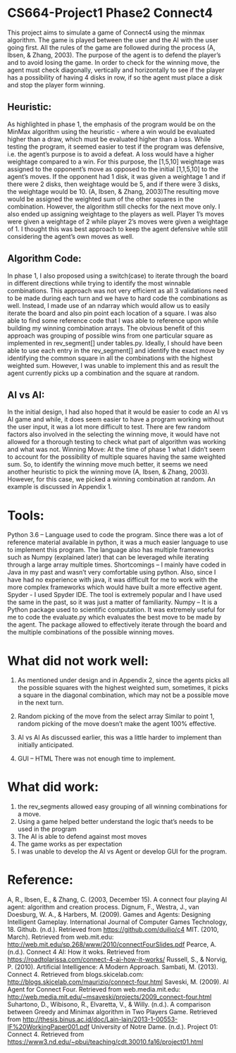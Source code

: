 # CS664-Project1 Phase2 Connect4

This project aims to simulate a game of Connect4 using the minmax algorithm. The game is played between the user and the AI with the user going first. All the rules of the game are followed during the process (A, Ibsen, & Zhang, 2003). The purpose of the agent is to defend the player’s and to avoid losing the game. In order to check for the winning move, the agent must check diagonally, vertically and horizontally to see if the player has a possibility of having 4 disks in row, if so the agent must place a disk and stop the player form winning. 

## Heuristic:
As highlighted in phase 1, the emphasis of the program would be on the MinMax algorithm using the heuristic - where a win would be evaluated higher than a draw, which must be evaluated higher than a loss. 
While testing the program, it seemed easier to test if the program was defensive, i.e. the agent’s purpose is to avoid a defeat. A loss would have a higher weightage compared to a win. For this purpose, the [1,5,10] weightage was assigned to the opponent’s move as opposed to the initial [1,1,5,10] to the agent’s moves. If the opponent had 1 disk, it was given a weightage 1 and if there were 2 disks, then weightage would be 5, and if there were 3 disks, the weightage would be 10. (A, Ibsen, & Zhang, 2003)The resulting move would be assigned the weighted sum of the other squares in the combination. However, the algorithm still checks for the next move only. 
I also ended up assigning weightage to the players as well. Player 1’s moves were given a weightage of 2 while player 2’s moves were given a weightage of 1. I thought this was best approach to keep the agent defensive while still considering the agent’s own moves as well.
## Algorithm Code:
In phase 1, I also proposed using a switch(case) to iterate through the board in different directions while trying to identify the most winnable combinations. This approach was not very efficient as all 3 validations need to be made during each turn and we have to hard code the combinations as well. Instead, I made use of an ndarray which would allow us to easily iterate the board and also pin point each location of a square. I was also able to find some reference code that I was able to reference upon while building my winning combination arrays.
The obvious benefit of this approach was grouping of possible wins from one particular square as implemented in rev_segment[] under tables.py. Ideally, I should have been able to use each entry in the rev_segment[] and identify the exact move by identifying the common square in all the combinations with the highest weighted sum. However, I was unable to implement this and as result the agent currently picks up a combination and the square at random. 
## AI vs AI:
In the initial design, I had also hoped that it would be easier to code an AI vs AI game and while, it does seem easier to have a program working without the user input, it was a lot more difficult to test. There are few random factors also involved in the selecting the winning move, it would have not allowed for a thorough testing to check what part of algorithm was working and what was not. 
Winning Move:
At the time of phase 1 what I didn’t seem to account for the possibility of multiple squares having the same weighted sum. So, to identify the winning move much better, it seems we need another heuristic to pick the winning move (A, Ibsen, & Zhang, 2003). However, for this case, we picked a winning combination at random. An example is discussed in Appendix 1. 

# Tools:
Python 3.6 – Language used to code the program. Since there was a lot of reference material available in python, it was a much easier language to use to implement this program. The language also has multiple frameworks such as Numpy (explained later) that can be leveraged while iterating through a large array multiple times. 
Shortcomings – I mainly have coded in Java in my past and wasn’t very comfortable using python. Also, since I have had no experience with java, it was difficult for me to work with the more complex frameworks which would have built a more effective agent.
Spyder -  I used Spyder IDE. The tool is extremely popular and I have used the same in the past, so it was just a matter of familiarity.
Numpy – It is a Python package used to scientific computation. It was extremely useful for me to code the evaluate.py which evaluates the best move to be made by the agent. The package allowed to effectively iterate through the board and the multiple combinations of the possible winning moves.

# What did not work well:
1.	As mentioned under design and in Appendix 2, since the agents picks all the possible squares with the highest weighted sum, sometimes, it picks a square in the diagonal combination, which may not be a possible move in the next turn. 

2.	Random picking of the move from the select array
Similar to point 1, random picking of the move doesn’t make the agent 100% effective.

3.	AI vs AI 
As discussed earlier, this was a little harder to implement than initially anticipated.

4.	GUI – HTML
There was not enough time to implement.

# What did work:
1.	the rev_segments allowed easy grouping of all winning combinations for a move. 
2.	Using a game helped better understand the logic that’s needs to be used in the program
3.	The AI is able to defend against most moves
4.	The game works as per expectation
5.	I was unable to develop the AI vs Agent or develop GUI for the program.

# Reference:
A, R., Ibsen, E., & Zhang, C. (2003, December 15). A connect four playing AI agent: algorithm and creation process.
Dignum, F., Westra, J., van Doesburg, W. A., & Harbers, M. (2009). Games and Agents: Designing Intelligent Gameplay. International Journal of Computer Games Technology, 18.
Github. (n.d.). Retrieved from https://github.com/duilio/c4
MIT. (2010, March). Retrieved from web.mit.edu: http://web.mit.edu/sp.268/www/2010/connectFourSlides.pdf
Pearce, A. (n.d.). Connect 4 AI: How it woks. Retrieved from https://roadtolarissa.com/connect-4-ai-how-it-works/
Russell, S., & Norvig, P. (2010). Artificial Intelligence: A Modern Approach. 
Sambati, M. (2013). Connect 4. Retrieved from blogs.skicelab.com: http://blogs.skicelab.com/maurizio/connect-four.html
Saveski, M. (2009). AI Agent for Connect Four. Retrieved from web.media.mit.edu: http://web.media.mit.edu/~msaveski/projects/2009_connect-four.html
Suhartono, D., Wibisono, R., Elvaretta, V., & Willy. (n.d.). A comparison between Greedy and Minimax algorithm in Two Players Game. Retrieved from http://thesis.binus.ac.id/doc/Lain-lain/2013-1-00553-IF%20WorkingPaper001.pdf
University of Notre Dame. (n.d.). Project 01: Connect 4. Retrieved from https://www3.nd.edu/~pbui/teaching/cdt.30010.fa16/project01.html

